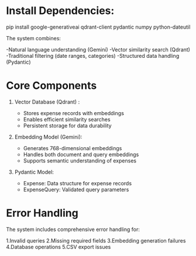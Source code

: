 # Install Dependencies:

pip install google-generativeai qdrant-client pydantic numpy python-dateutil

The system combines:

-Natural language understanding (Gemini)
-Vector similarity search (Qdrant)
-Traditional filtering (date ranges, categories)
-Structured data handling (Pydantic)

# Core Components
1. Vector Database (Qdrant) :
   - Stores expense records with embeddings
   - Enables efficient similarity searches
   - Persistent storage for data durability

2. Embedding Model (Gemini):
   - Generates 768-dimensional embeddings
   - Handles both document and query embeddings
   - Supports semantic understanding of expenses

3. Pydantic Model:
   - Expense: Data structure for expense records
   - ExpenseQuery: Validated query parameters

# Error Handling
The system includes comprehensive error handling for:

1.Invalid queries
2.Missing required fields
3.Embedding generation failures
4.Database operations
5.CSV export issues
